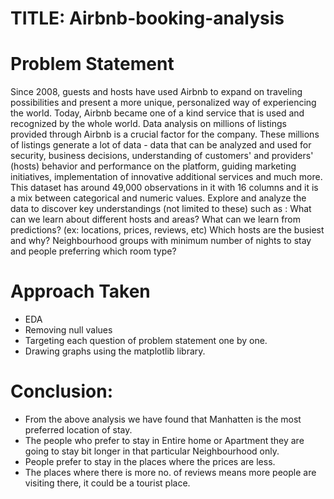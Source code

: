 # TITLE: Airbnb-booking-analysis
# Problem Statement
Since 2008, guests and hosts have used Airbnb to expand on traveling possibilities and present a more unique, personalized way of experiencing the world. Today, Airbnb became one of a kind service that is used and recognized by the whole world. Data analysis on millions of listings provided through Airbnb is a crucial factor for the company. These millions of listings generate a lot of data - data that can be analyzed and used for security, business decisions, understanding of customers' and providers' (hosts) behavior and performance on the platform, guiding marketing initiatives, implementation of innovative additional services and much more.
This dataset has around 49,000 observations in it with 16 columns and it is a mix between categorical and numeric values.
Explore and analyze the data to discover key understandings (not limited to these) such as :
What can we learn about different hosts and areas?
What can we learn from predictions? (ex: locations, prices, reviews, etc)
Which hosts are the busiest and why?
Neighbourhood groups with minimum number of nights to stay and people preferring which room type? </b>

# Approach Taken
* EDA
* Removing null values
* Targeting each question of problem statement one by one.
* Drawing graphs using the matplotlib library.

# Conclusion:
* From the above analysis we have found that Manhatten is the most preferred location of stay.
* The people who prefer to stay in Entire home or Apartment they are going to stay bit longer in that particular Neighbourhood only.
* People prefer to stay in the places where the prices are less.
* The places where there is more no. of reviews means more people are visiting there, it could be a tourist place.
